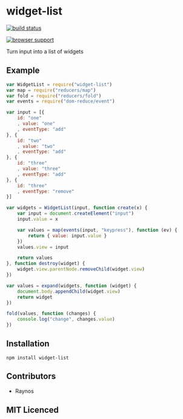 # widget-list

[![build status][1]][2]

[![browser support][3]][4]

Turn input into a list of widgets

## Example

```js
var WidgetList = require("widget-list")
var map = require("reducers/map")
var fold = require("reducers/fold")
var events = require("dom-reduce/event")

var input = [{
    id: "one"
    , value: "one"
    , eventType: "add"
}, {
    id: "two"
    , value: "two"
    , eventType: "add"
}, {
    id: "three"
    , value: "three"
    , eventType: "add"
}, {
    id: "three"
    , eventType: "remove"
}]

var widgets = WidgetList(input, function create(x) {
    var input = document.createElement("input")
    input.value = x

    var values = map(events(input, "keypress"), function (ev) {
        return { value: input.value }
    })
    values.view = input

    return values
}, function destroy(widget) {
    widget.view.parentNode.removeChild(widget.view)
})

var values = expand(widgets, function (widget) {
    document.body.appendChild(widget.view)
    return widget
})

fold(values, function (changes) {
    console.log("change", changes.value)
})
```

## Installation

`npm install widget-list`

## Contributors

 - Raynos

## MIT Licenced

  [1]: https://secure.travis-ci.org/Colingo/widget-list.png
  [2]: http://travis-ci.org/Colingo/widget-list
  [3]: http://ci.testling.com/Colingo/widget-list.png
  [4]: http://ci.testling.com/Colingo/widget-list
